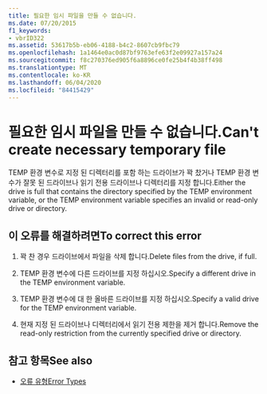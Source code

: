 ```yaml
---
title: 필요한 임시 파일을 만들 수 없습니다.
ms.date: 07/20/2015
f1_keywords:
- vbrID322
ms.assetid: 53617b5b-eb06-4188-b4c2-8607cb9fbc79
ms.openlocfilehash: 1a1464e0ac0d87bf9763efe63f2e09927a157a24
ms.sourcegitcommit: f8c270376ed905f6a8896ce0fe25b4f4b38ff498
ms.translationtype: MT
ms.contentlocale: ko-KR
ms.lasthandoff: 06/04/2020
ms.locfileid: "84415429"
---
```

# <a name="cant-create-necessary-temporary-file"></a><span data-ttu-id="2ba06-102">필요한 임시 파일을 만들 수 없습니다.</span><span class="sxs-lookup"><span data-stu-id="2ba06-102">Can't create necessary temporary file</span></span>
<span data-ttu-id="2ba06-103">TEMP 환경 변수로 지정 된 디렉터리를 포함 하는 드라이브가 꽉 찼거나 TEMP 환경 변수가 잘못 된 드라이브나 읽기 전용 드라이브나 디렉터리를 지정 합니다.</span><span class="sxs-lookup"><span data-stu-id="2ba06-103">Either the drive is full that contains the directory specified by the TEMP environment variable, or the TEMP environment variable specifies an invalid or read-only drive or directory.</span></span>  
  
## <a name="to-correct-this-error"></a><span data-ttu-id="2ba06-104">이 오류를 해결하려면</span><span class="sxs-lookup"><span data-stu-id="2ba06-104">To correct this error</span></span>  
  
1. <span data-ttu-id="2ba06-105">꽉 찬 경우 드라이브에서 파일을 삭제 합니다.</span><span class="sxs-lookup"><span data-stu-id="2ba06-105">Delete files from the drive, if full.</span></span>  
  
2. <span data-ttu-id="2ba06-106">TEMP 환경 변수에 다른 드라이브를 지정 하십시오.</span><span class="sxs-lookup"><span data-stu-id="2ba06-106">Specify a different drive in the TEMP environment variable.</span></span>  
  
3. <span data-ttu-id="2ba06-107">TEMP 환경 변수에 대 한 올바른 드라이브를 지정 하십시오.</span><span class="sxs-lookup"><span data-stu-id="2ba06-107">Specify a valid drive for the TEMP environment variable.</span></span>  
  
4. <span data-ttu-id="2ba06-108">현재 지정 된 드라이브나 디렉터리에서 읽기 전용 제한을 제거 합니다.</span><span class="sxs-lookup"><span data-stu-id="2ba06-108">Remove the read-only restriction from the currently specified drive or directory.</span></span>  
  
## <a name="see-also"></a><span data-ttu-id="2ba06-109">참고 항목</span><span class="sxs-lookup"><span data-stu-id="2ba06-109">See also</span></span>

- [<span data-ttu-id="2ba06-110">오류 유형</span><span class="sxs-lookup"><span data-stu-id="2ba06-110">Error Types</span></span>](../../programming-guide/language-features/error-types.md)
